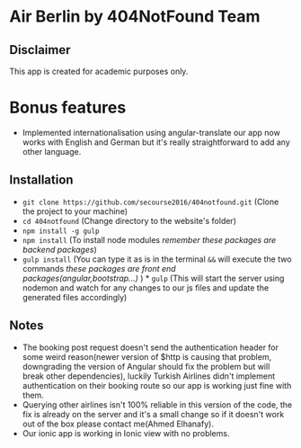 # Air Berlin by 404NotFound Team

## Disclaimer
This app is created for academic purposes only.

# Bonus features
* Implemented internationalisation using angular-translate our app now works with English and German but it's really straightforward to add any other language.


## Installation
* `git clone https://github.com/secourse2016/404notfound.git` (Clone the project to your machine)
* `cd 404notfound` (Change directory to the website's folder)
* `npm install -g gulp `
* `npm install` (To install node modules *remember these packages are backend packages*)
* `gulp install` (You can type it as is in the terminal `&&` will execute the two commands *these packages are front end packages(angular,bootstrap...)* )  * `gulp`  (This will start the server using nodemon and watch for any changes to our js files and update the generated files accordingly)

## Notes
* The booking post request doesn't send the authentication header for some weird reason(newer version of $http is causing that problem, downgrading the version of Angular should fix the problem but will break other dependencies), luckily Turkish Airlines didn't implement authentication on their booking route so our app is working just fine with them.
* Querying other airlines isn't 100% reliable in this version of the code, the fix is already on the server and it's a small change so if it doesn't work out of the box please contact me(Ahmed Elhanafy).
* Our ionic app is working in Ionic view with no problems.
